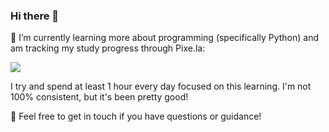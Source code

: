 ### Hi there 👋

🌱 I’m currently learning more about programming (specifically Python) and am tracking my study progress through Pixe.la:

![](https://pixe.la/v1/users/theadambishop/graphs/graph001)

I try and spend at least 1 hour every day focused on this learning. I'm not 100% consistent, but it's been pretty good!

📣 Feel free to get in touch if you have questions or guidance!
